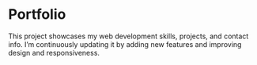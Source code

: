 # Portfolio
This project showcases my web development skills, projects, and contact info. I’m continuously updating it by adding new features and improving design and responsiveness.

